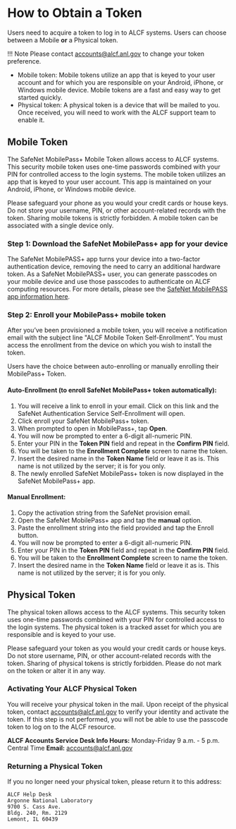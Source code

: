 # How to Obtain a Token

Users need to acquire a token to log in to ALCF systems. Users can choose between a Mobile **or** a Physical token.

!!! Note
  Please contact [accounts@alcf.anl.gov](mailto:accounts@alcf.anl.gov) to change your token preference.

- Mobile token:  Mobile tokens utilize an app that is keyed to your user account and for which you are responsible on your Android, iPhone, or Windows mobile device. Mobile tokens are a fast and easy way to get started quickly.
- Physical token: A physical token is a device that will be mailed to you. Once received, you will need to work with the ALCF support team to enable it.

## Mobile Token

The SafeNet MobilePass+ Mobile Token allows access to ALCF systems. This security mobile token uses one-time passwords combined with your PIN for controlled access to the login systems. The mobile token utilizes an app that is keyed to your user account. This app is maintained on your Android, iPhone, or Windows mobile device. 

Please safeguard your phone as you would your credit cards or house keys. Do not store your username, PIN, or other account-related records with the token. Sharing mobile tokens is strictly forbidden. A mobile token can be associated with a single device only.

### Step 1: Download the SafeNet MobilePass+ app for your device

The SafeNet MobilePASS+ app turns your device into a two-factor authentication device, removing the need to carry an additional hardware token. As a SafeNet MobilePASS+ user, you can generate passcodes on your mobile device and use those passcodes to authenticate on ALCF computing resources. For more details, please see the [SafeNet MobilePASS app information here](https://cpl.thalesgroup.com/access-management/authenticators/software-authentication/mobilepass-plus-push-authentication).

### Step 2: Enroll your MobilePass+ mobile token

After you’ve been provisioned a mobile token, you will receive a notification email with the subject line "ALCF Mobile Token Self-Enrollment”. You must access the enrollment from the device on which you wish to install the token. 

Users have the choice between auto-enrolling or manually enrolling their MobilePass+ Token.

#### Auto-Enrollment (to enroll SafeNet MobilePass+ token automatically):

1. You will receive a link to enroll in your email. Click on this link and the SafeNet Authentication Service Self-Enrollment will open.
2. Click enroll your SafeNet MobilePass+ token. 
3. When prompted to open in MobilePass+, tap **Open**.
4. You will now be prompted to enter a 6-digit all-numeric PIN.
5. Enter your PIN in the **Token PIN** field and repeat in the **Confirm PIN** field.
6. You will be taken to the **Enrollment Complete** screen to name the token.
7. Insert the desired name in the **Token Name** field or leave it as is. This name is not utilized by the server; it is for you only.
8. The newly enrolled SafeNet MobilePass+ token is now displayed in the SafeNet MobilePass+ app.

#### Manual Enrollment:

1. Copy the activation string from the SafeNet provision email.
2. Open the SafeNet MobilePass+ app and tap the **manual** option.
3. Paste the enrollment string into the field provided and tap the Enroll button.
4. You will now be prompted to enter a 6-digit all-numeric PIN.
5. Enter your PIN in the **Token PIN** field and repeat in the **Confirm PIN** field.
6. You will be taken to the **Enrollment Complete** screen to name the token.
7. Insert the desired name in the **Token Name** field or leave it as is. This name is not utilized by the server; it is for you only.

## Physical Token

The physical token allows access to the ALCF systems. This security token uses one-time passwords combined with your PIN for controlled access to the login systems. The physical token is a tracked asset for which you are responsible and is keyed to your use. 

Please safeguard your token as you would your credit cards or house keys. Do not store username, PIN, or other account-related records with the token. Sharing of physical tokens is strictly forbidden. Please do not mark on the token or alter it in any way.

### Activating Your ALCF Physical Token

You will receive your physical token in the mail. Upon receipt of the physical token, contact [accounts@alcf.anl.gov](mailto:accounts@alcf.anl.gov) to verify your identity and activate the token. If this step is not performed, you will not be able to use the passcode token to log on to the ALCF resource.

**ALCF Accounts Service Desk Info Hours:** Monday-Friday 9 a.m. - 5 p.m. Central Time 
**Email:** [accounts@alcf.anl.gov](mailto:accounts@alcf.anl.gov)

### Returning a Physical Token

If you no longer need your physical token, please return it to this address:
```
ALCF Help Desk
Argonne National Laboratory
9700 S. Cass Ave.
Bldg. 240, Rm. 2129
Lemont, IL 60439
```

